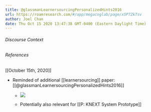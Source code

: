 ```yaml
---
title: @glassmanLearnersourcingPersonalizedHints2016
url: https://roamresearch.com/#/app/megacoglab/page/x5P7ZkTsv
author: Joel Chan
date: Thu Oct 15 2020 13:47:38 GMT-0400 (Eastern Daylight Time)
---
```




###### Discourse Context



###### References

[[October 15th, 2020]]

- Reminded of additional [[learnersourcing]] paper: [[@glassmanLearnersourcingPersonalizedHints2016]]

    - ![](https://firebasestorage.googleapis.com/v0/b/firescript-577a2.appspot.com/o/imgs%2Fapp%2Fmegacoglab%2FqilG3xj2Bd.png?alt=media&token=b8f89a32-2c03-4b15-8e73-af3daddd6aa0)

    - Potentially also relevant for [[P: KNEXT System Prototype]]
